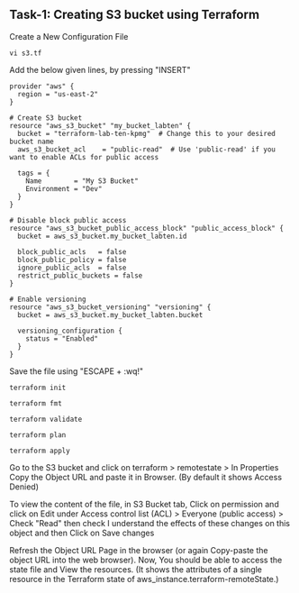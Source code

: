 ## Task-1: Creating S3 bucket using Terraform

Create a New Configuration File
```
vi s3.tf
```
Add the below given lines, by pressing "INSERT"
```
provider "aws" {
  region = "us-east-2"
}

# Create S3 bucket
resource "aws_s3_bucket" "my_bucket_labten" {
  bucket = "terraform-lab-ten-kpmg"  # Change this to your desired bucket name
  aws_s3_bucket_acl    = "public-read"  # Use 'public-read' if you want to enable ACLs for public access

  tags = {
    Name        = "My S3 Bucket"
    Environment = "Dev"
  }
}

# Disable block public access
resource "aws_s3_bucket_public_access_block" "public_access_block" {
  bucket = aws_s3_bucket.my_bucket_labten.id

  block_public_acls   = false
  block_public_policy = false
  ignore_public_acls  = false
  restrict_public_buckets = false
}

# Enable versioning
resource "aws_s3_bucket_versioning" "versioning" {
  bucket = aws_s3_bucket.my_bucket_labten.bucket

  versioning_configuration {
    status = "Enabled"
  }
}

```
Save the file using "ESCAPE + :wq!"
```
terraform init
```
```
terraform fmt
```
```
terraform validate
```
```
terraform plan
```
```
terraform apply
```
Go to the S3 bucket and click on terraform > remotestate > In Properties Copy the Object URL and paste it in Browser. (By default it shows Access Denied)

To view the content of the file, in S3 Bucket tab, Click on permission and click on Edit under Access control list (ACL) > Everyone (public access) > Check "Read" then check I understand the effects of these changes on this object and then Click on Save changes

Refresh the Object URL Page in the browser (or again Copy-paste the object URL into the web browser).
Now, You should be able to access the state file and View the resources. (It shows the attributes of a single resource in the Terraform state of aws_instance.terraform-remoteState.)

